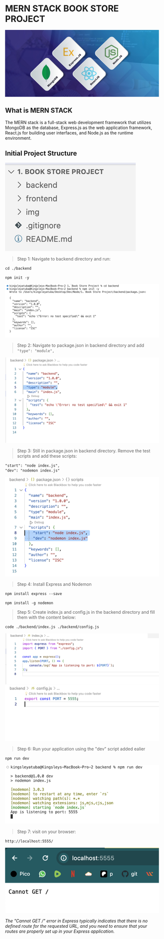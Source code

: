 # MERN STACK BOOK STORE PROJECT

![Mern Stack](./img/1.jpeg)

## What is MERN STACK
The MERN stack is a full-stack web development framework that utilizes MongoDB as the database, Express.js as the web application framework, React.js for building user interfaces, and Node.js as the runtime environment.

## Initial Project Structure

![Project structure](./img/4.png)

> Step 1: Navigate to backend directory and run:

```
cd ./backend
```
```
npm init -y
```

![npm init](./img/2.png)

> Step 2: Navigate to package.json in backend directory and add `"type": "module",`

![add module](./img/3.png)

> Step 3: Still in package.json in backend directory. Remove the test scripts and add these scripts: 

```
"start": "node index.js",
"dev": "nodemon index.js"
```

![add module](./img/5.png)

> Step 4: Install Express and Nodemon 

```
npm install express --save
```
```
npm install -g nodemon
```

> Step 5: Create index.js and config.js in the backend directory and fill them with the content below:

```
code ./backend/index.js ./backend/config.js
```

![index.js](./img/6.png)
![config.js](./img/7.png)

> Step 6: Run your application using the "dev" script added ealier

```
npm run dev
```
![npm run dev](./img/8.png)

> Step 7: visit on your browser:

```
http://localhost:5555/
```

![npm run dev](./img/9.png)

_The "Cannot GET /" error in Express typically indicates that there is no defined route for the requested URL, and you need to ensure that your routes are properly set up in your Express application._